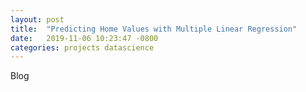 ```yaml
---
layout: post
title:  "Predicting Home Values with Multiple Linear Regression"
date:   2019-11-06 10:23:47 -0800
categories: projects datascience
---
```


Blog
